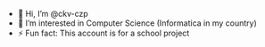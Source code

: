- 👋 Hi, I’m @ckv-czp
- 👀 I’m interested in Computer Science (Informatica in my country)
- ⚡ Fun fact: This account is for a school project
<!--- 🌱 I’m currently learning ...
- 💞️ I’m looking to collaborate on ...
- 📫 How to reach me ...
- 😄 Pronouns: ...
--->


<!---
ckv-czp/ckv-czp is a ✨ special ✨ repository because its `README.md` (this file) appears on your GitHub profile.
You can click the Preview link to take a look at your changes.
--->
